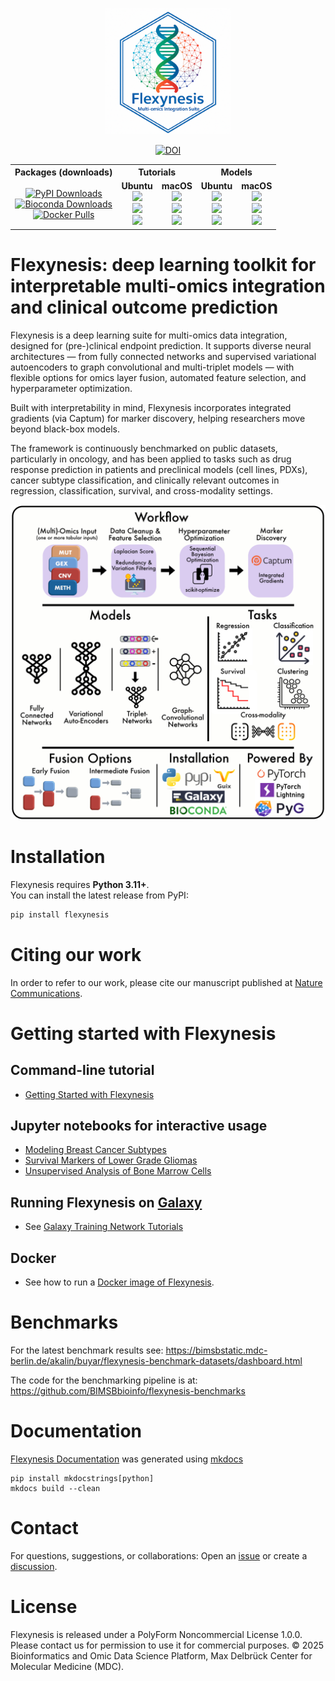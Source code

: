
<p align="center">
  <img alt="logo" src="https://github.com/BIMSBbioinfo/flexynesis/raw/main/img/logo.png" width="40%">
</p>
<p align="center">
  <a href="https://doi.org/10.1038/s41467-025-63688-5">
    <img src="https://img.shields.io/badge/DOI-10.1038%2Fs41467--025--63688--5-blue" alt="DOI">
  </a>
</p>

<table align="center">
  <tr>
    <th align="center">Packages (downloads)</th>
    <th align="center" colspan="2">Tutorials</th>
    <th align="center" colspan="2">Models</th>
  </tr>
  <tr>
    <td align="center">
      <a href="https://pypi.org/project/flexynesis/">
        <img src="https://img.shields.io/pepy/dt/flexynesis?label=PyPI" alt="PyPI Downloads"/>
      </a><br>
      <a href="https://anaconda.org/bioconda/flexynesis">
        <img src="https://img.shields.io/conda/dn/bioconda/flexynesis?label=Bioconda" alt="Bioconda Downloads"/>
      </a><br>
      <a href="https://hub.docker.com/repository/docker/borauyar/flexynesis/">
        <img src="https://img.shields.io/docker/pulls/borauyar/flexynesis?label=Docker" alt="Docker Pulls"/>
      </a>
    </td>
    <!-- Tutorials Ubuntu -->
    <td align="center">
      <b>Ubuntu</b><br>
      <img src="https://img.shields.io/github/actions/workflow/status/BIMSBbioinfo/flexynesis/tutorials.yml?branch=main&job=Tutorials%20Python%203.11%20on%20ubuntu-latest&label=Py3.11"/><br>
      <img src="https://img.shields.io/github/actions/workflow/status/BIMSBbioinfo/flexynesis/tutorials.yml?branch=main&job=Tutorials%20Python%203.12%20on%20ubuntu-latest&label=Py3.12"/><br>
      <img src="https://img.shields.io/github/actions/workflow/status/BIMSBbioinfo/flexynesis/tutorials.yml?branch=main&job=Tutorials%20Python%203.13%20on%20ubuntu-latest&label=Py3.13"/><br>
    </td>
    <!-- Tutorials macOS -->
    <td align="center">
      <b>macOS</b><br>
      <img src="https://img.shields.io/github/actions/workflow/status/BIMSBbioinfo/flexynesis/tutorials.yml?branch=main&job=Tutorials%20Python%203.11%20on%20macos-latest&label=Py3.11"/><br>
      <img src="https://img.shields.io/github/actions/workflow/status/BIMSBbioinfo/flexynesis/tutorials.yml?branch=main&job=Tutorials%20Python%203.12%20on%20macos-latest&label=Py3.12"/><br>
      <img src="https://img.shields.io/github/actions/workflow/status/BIMSBbioinfo/flexynesis/tutorials.yml?branch=main&job=Tutorials%20Python%203.12%20on%20macos-latest&label=Py3.13"/><br>
    </td>
    <!-- Models Ubuntu -->
    <td align="center">
      <b>Ubuntu</b><br>
      <img src="https://img.shields.io/github/actions/workflow/status/BIMSBbioinfo/flexynesis/models.yml?branch=main&job=Python%203.11%20on%20ubuntu-latest&label=Py3.11"/><br>
      <img src="https://img.shields.io/github/actions/workflow/status/BIMSBbioinfo/flexynesis/models.yml?branch=main&job=Python%203.12%20on%20ubuntu-latest&label=Py3.12"/><br>
      <img src="https://img.shields.io/github/actions/workflow/status/BIMSBbioinfo/flexynesis/models.yml?branch=main&job=Python%203.x%20on%20ubuntu-latest&label=Latest"/>
    </td>
    <!-- Models macOS -->
    <td align="center">
      <b>macOS</b><br>
      <img src="https://img.shields.io/github/actions/workflow/status/BIMSBbioinfo/flexynesis/models.yml?branch=main&job=Python%203.11%20on%20macos-latest&label=Py3.11"/><br>
      <img src="https://img.shields.io/github/actions/workflow/status/BIMSBbioinfo/flexynesis/models.yml?branch=main&job=Python%203.12%20on%20macos-latest&label=Py3.12"/><br>
      <img src="https://img.shields.io/github/actions/workflow/status/BIMSBbioinfo/flexynesis/models.yml?branch=main&job=Python%203.x%20on%20macos-latest&label=Latest"/>
    </td>
  </tr>
</table>



# Flexynesis: deep learning toolkit for interpretable multi-omics integration and clinical outcome prediction

Flexynesis is a deep learning suite for multi-omics data integration, designed for (pre-)clinical endpoint prediction. It supports diverse neural architectures — from fully connected networks and supervised variational autoencoders to graph convolutional and multi-triplet models — with flexible options for omics layer fusion, automated feature selection, and hyperparameter optimization.

Built with interpretability in mind, Flexynesis incorporates integrated gradients (via Captum) for marker discovery, helping researchers move beyond black-box models.

The framework is continuously benchmarked on public datasets, particularly in oncology, and has been applied to tasks such as drug response prediction in patients and preclinical models (cell lines, PDXs), cancer subtype classification, and clinically relevant outcomes in regression, classification, survival, and cross-modality settings.

<p align="center">
  <img alt="workflow" src="https://github.com/BIMSBbioinfo/flexynesis/raw/main/img/graphical_abstract.jpg">
</p>

# Installation

Flexynesis requires **Python 3.11+**.  
You can install the latest release from PyPI:

```bash
pip install flexynesis
```

# Citing our work

In order to refer to our work, please cite our manuscript published at [Nature Communications](https://www.nature.com/articles/s41467-025-63688-5). 

# Getting started with Flexynesis

## Command-line tutorial

- [Getting Started with Flexynesis](https://bimsbstatic.mdc-berlin.de/akalin/buyar/flexynesis/site/getting_started/)

## Jupyter notebooks for interactive usage

- [Modeling Breast Cancer Subtypes](https://github.com/BIMSBbioinfo/flexynesis/blob/main/examples/tutorials/brca_subtypes.ipynb)
- [Survival Markers of Lower Grade Gliomas](https://github.com/BIMSBbioinfo/flexynesis/blob/main/examples/tutorials/survival_subtypes_LGG_GBM.ipynb)
- [Unsupervised Analysis of Bone Marrow Cells](https://github.com/BIMSBbioinfo/flexynesis/blob/main/examples/tutorials/unsupervised_analysis_single_cell.ipynb)

## Running Flexynesis on [Galaxy](https://usegalaxy.eu/)

- See [Galaxy Training Network Tutorials](https://github.com/BIMSBbioinfo/flexynesis/discussions/107)

## Docker

- See how to run a [Docker image of Flexynesis](https://github.com/BIMSBbioinfo/flexynesis/discussions/110#discussion-8836611). 

# Benchmarks

For the latest benchmark results see: 
https://bimsbstatic.mdc-berlin.de/akalin/buyar/flexynesis-benchmark-datasets/dashboard.html

The code for the benchmarking pipeline is at: https://github.com/BIMSBbioinfo/flexynesis-benchmarks

# Documentation

[Flexynesis Documentation](https://bimsbstatic.mdc-berlin.de/akalin/buyar/flexynesis/site/getting_started/) was generated using [mkdocs](https://mkdocstrings.github.io/) 

```
pip install mkdocstrings[python]
mkdocs build --clean
```

# Contact

For questions, suggestions, or collaborations: Open an [issue](https://github.com/BIMSBbioinfo/flexynesis/issues) or create a [discussion](https://github.com/BIMSBbioinfo/flexynesis/discussions).  

# License 

Flexynesis is released under a PolyForm Noncommercial License 1.0.0. 
Please contact us for permission to use it for commercial purposes. 
© 2025 Bioinformatics and Omic Data Science Platform, Max Delbrück Center for Molecular Medicine (MDC).

